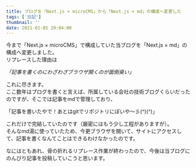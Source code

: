 ```yaml
---
title: ブログを「Next.js × microCMS」から「Next.js × md」の構成へ変更した
tags: ['日記']
thumbnail: ''
date: 2021-01-05 20:04:00
---
```

今まで「Next.js × microCMS」で構成していた当ブログを「Next.js × md」の構成へ変更しました。  
リプレースした理由は

*「記事を書くのにわざわざブラウザ開くのが面倒臭い」*

これに尽きます。  
ここ数年はブログを書くと言えば、所属している会社の技術ブログくらいだったのですが、そこでは記事をmdで管理しており、

「記事を書いたやで！あとはgitでリポジトリにぽいや〜彡(^)(^)」

これだけで完結していたのです（厳密にはもう少し工程がありますが）。  
そんなmd湯に使っていたため、今更ブラウザを開いて、サイトにアクセスして、記事を書くなんてことはできるわけなかったのです。

なにはともあれ、骨の折れるリプレース作業が終わったので、今後は当ブログにのんびり記事を投稿していこうと思います。